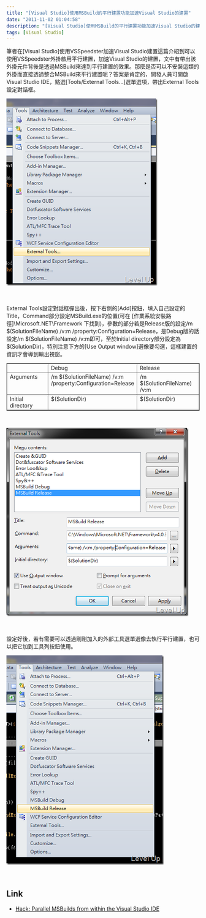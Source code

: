 ```yaml
---
title: "[Visual Studio]使用MSBuild的平行建置功能加速Visual Studio的建置"
date: "2011-11-02 01:04:58"
description: "[Visual Studio]使用MSBuild的平行建置功能加速Visual Studio的建置"
tags: [Visual Studio]
---
```


<p>筆者在[Visual Studio]使用VSSpeedster加速Visual Studio建置</a>這篇介紹到可以使用VSSpeedster外掛啟用平行建置，加速Visual Studio的建置，文中有帶出該外掛元件背後是透過MSBuild來達到平行建置的效果。那麼是否可以不安裝這類的外掛而直接透過整合MSBuild來平行建置呢？答案是肯定的，開發人員可開啟Visual Studio IDE，點選[Tools/External Tools...]選單選項，帶出External Tools設定對話框。</p>  <p><a href="http://files.dotblogs.com.tw/larrynung/1111/c146141457b2_B146/image_2.png"><img style="border-right-width: 0px; border-top-width: 0px; border-bottom-width: 0px; border-left-width: 0px" border="0" alt="image" src="\images\posts\49918\image_thumb.png" width="394" height="489" /></a></p>  <p> </p>  <p>External Tools設定對話框彈出後，按下右側的[Add]按鈕，填入自己設定的Title，Command部分設定MSBuild.exe的位置(可在 [作業系統安裝路徑]\Microsoft.NET\Framework 下找到)，參數的部分若是Release版的設定/m $(SolutionFileName) /v:m /property:Configuration=Release，是Debug版的話設定/m $(SolutionFileName) /v:m即可，至於Initial directory部分設定為$(SolutionDir)，特別注意下方的[Use Output window]選像要勾選，這樣建置的資訊才會導到輸出視窗。</p>  <table border="1" cellspacing="0" cellpadding="2" width="640"><tbody>     <tr>       <td valign="top" width="213"> </td>        <td valign="top" width="213">Debug</td>        <td valign="top" width="213">Release</td>     </tr>      <tr>       <td valign="top" width="213">Arguments</td>        <td valign="top" width="213">/m $(SolutionFileName) /v:m /property:Configuration=Release</td>        <td valign="top" width="213">/m $(SolutionFileName) /v:m</td>     </tr>      <tr>       <td valign="top" width="213">Initial directory</td>        <td valign="top" width="213">$(SolutionDir)</td>        <td valign="top" width="213">$(SolutionDir)</td>     </tr>   </tbody></table>  <p> </p>  <p><a href="http://files.dotblogs.com.tw/larrynung/1111/c146141457b2_B146/image_6.png"><img style="border-right-width: 0px; border-top-width: 0px; border-bottom-width: 0px; border-left-width: 0px" border="0" alt="image" src="\images\posts\49918\image_thumb_2.png" width="475" height="492" /></a> </p>  <p> </p>  <p>設定好後，若有需要可以透過剛剛加入的外部工具選單選像去執行平行建置，也可以把它加到工具列按鈕使用。</p>  <p><a href="http://files.dotblogs.com.tw/larrynung/1111/c146141457b2_B146/image_8.png"><img style="border-right-width: 0px; border-top-width: 0px; border-bottom-width: 0px; border-left-width: 0px" border="0" alt="image" src="\images\posts\49918\image_thumb_3.png" width="411" height="547" /></a></p>  <p> </p>  <h2>Link</h2>  <ul>   <li><a href="http://www.hanselman.com/blog/HackParallelMSBuildsFromWithinTheVisualStudioIDE.aspx" target="_blank">Hack: Parallel MSBuilds from within the Visual Studio IDE </li> </ul>

